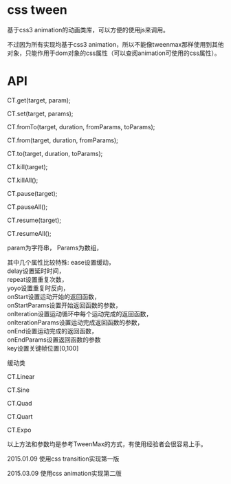 css tween
============

基于css3 animation的动画类库，可以方便的使用js来调用。

不过因为所有实现均基于css3 animation，所以不能像tweenmax那样使用到其他对象，只能作用于dom对象的css属性（可以查阅animation可使用的css属性）。


API
============

CT.get(target, param);

CT.set(target, params);

CT.fromTo(target, duration, fromParams, toParams);

CT.from(target, duration, fromParams);

CT.to(target, duration, toParams);

CT.kill(target);

CT.killAll();

CT.pause(target);

CT.pauseAll();

CT.resume(target);

CT.resumeAll();

param为字符串，
Params为数组，

其中几个属性比较特殊:
ease设置缓动，  
delay设置延时时间，  
repeat设置重复次数，  
yoyo设置重复时反向，  
onStart设置运动开始的返回函数，  
onStartParams设置开始返回函数的参数，  
onIteration设置运动循环中每个运动完成的返回函数，  
onIterationParams设置运动完成返回函数的参数，  
onEnd设置运动完成的返回函数，  
onEndParams设置返回函数的参数  
key设置关键帧位置[0,100]  


缓动类

CT.Linear

CT.Sine

CT.Quad

CT.Quart

CT.Expo



以上方法和参数均是参考TweenMax的方式，有使用经验者会很容易上手。


2015.01.09 使用css transition实现第一版

2015.03.09 使用css animation实现第二版
